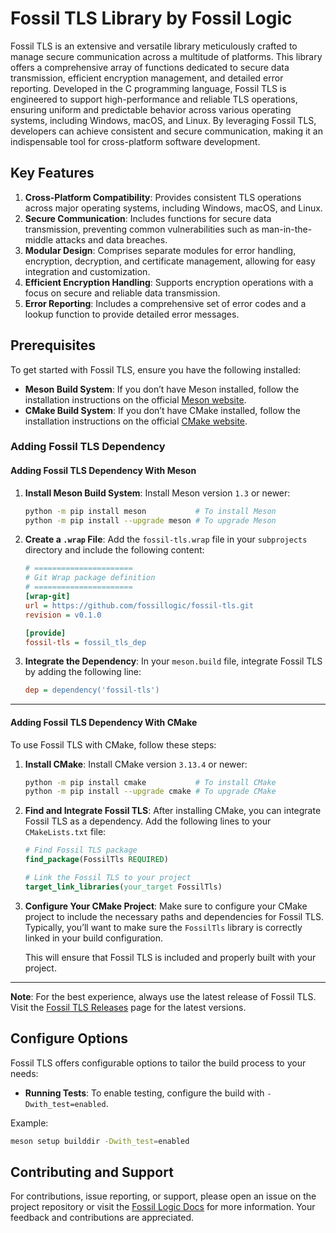 # **Fossil TLS Library by Fossil Logic**

Fossil TLS is an extensive and versatile library meticulously crafted to manage secure communication across a multitude of platforms. This library offers a comprehensive array of functions dedicated to secure data transmission, efficient encryption management, and detailed error reporting. Developed in the C programming language, Fossil TLS is engineered to support high-performance and reliable TLS operations, ensuring uniform and predictable behavior across various operating systems, including Windows, macOS, and Linux. By leveraging Fossil TLS, developers can achieve consistent and secure communication, making it an indispensable tool for cross-platform software development.

## Key Features

1. **Cross-Platform Compatibility**: Provides consistent TLS operations across major operating systems, including Windows, macOS, and Linux.
2. **Secure Communication**: Includes functions for secure data transmission, preventing common vulnerabilities such as man-in-the-middle attacks and data breaches.
3. **Modular Design**: Comprises separate modules for error handling, encryption, decryption, and certificate management, allowing for easy integration and customization.
4. **Efficient Encryption Handling**: Supports encryption operations with a focus on secure and reliable data transmission.
5. **Error Reporting**: Includes a comprehensive set of error codes and a lookup function to provide detailed error messages.

## Prerequisites

To get started with Fossil TLS, ensure you have the following installed:

- **Meson Build System**: If you don’t have Meson installed, follow the installation instructions on the official [Meson website](https://mesonbuild.com/Getting-meson.html).
- **CMake Build System**: If you don’t have CMake installed, follow the installation instructions on the official [CMake website](https://cmake.org/getting-started/).

### Adding Fossil TLS Dependency

#### Adding Fossil TLS Dependency With Meson

1. **Install Meson Build System**:
   Install Meson version `1.3` or newer:

   ```sh
   python -m pip install meson           # To install Meson
   python -m pip install --upgrade meson # To upgrade Meson
   ```

2. **Create a `.wrap` File**:
   Add the `fossil-tls.wrap` file in your `subprojects` directory and include the following content:

   ```ini
   # ======================
   # Git Wrap package definition
   # ======================
   [wrap-git]
   url = https://github.com/fossillogic/fossil-tls.git
   revision = v0.1.0

   [provide]
   fossil-tls = fossil_tls_dep
   ```

3. **Integrate the Dependency**:
   In your `meson.build` file, integrate Fossil TLS by adding the following line:

   ```ini
   dep = dependency('fossil-tls')
   ```

---

#### Adding Fossil TLS Dependency With CMake

To use Fossil TLS with CMake, follow these steps:

1. **Install CMake**:
   Install CMake version `3.13.4` or newer:

   ```sh
   python -m pip install cmake           # To install CMake
   python -m pip install --upgrade cmake # To upgrade CMake
   ```

2. **Find and Integrate Fossil TLS**:
   After installing CMake, you can integrate Fossil TLS as a dependency. Add the following lines to your `CMakeLists.txt` file:

   ```cmake
   # Find Fossil TLS package
   find_package(FossilTls REQUIRED)

   # Link the Fossil TLS to your project
   target_link_libraries(your_target FossilTls)
   ```

3. **Configure Your CMake Project**:
   Make sure to configure your CMake project to include the necessary paths and dependencies for Fossil TLS. Typically, you’ll want to make sure the `FossilTls` library is correctly linked in your build configuration.

   This will ensure that Fossil TLS is included and properly built with your project.

---

**Note**: For the best experience, always use the latest release of Fossil TLS. Visit the [Fossil TLS Releases](https://github.com/fossillogic/fossil-tls/releases) page for the latest versions.

## Configure Options

Fossil TLS offers configurable options to tailor the build process to your needs:

- **Running Tests**: To enable testing, configure the build with `-Dwith_test=enabled`.

Example:

```sh
meson setup builddir -Dwith_test=enabled
```

## Contributing and Support

For contributions, issue reporting, or support, please open an issue on the project repository or visit the [Fossil Logic Docs](https://fossillogic.com/docs) for more information. Your feedback and contributions are appreciated.

